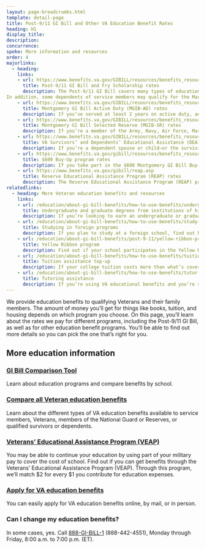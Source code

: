 ```yaml
---
layout: page-breadcrumbs.html
template: detail-page
title: Post-9/11 GI Bill and Other VA Education Benefit Rates
heading: H1
display_title:
description: 
concurrence: 
spoke: More information and resources
order: 4
majorlinks:
  - heading: 
    links: 
    - url: https://www.benefits.va.gov/GIBILL/resources/benefits_resources/rates/ch33/ch33rates080119.asp
      title: Post-9/11 GI Bill and Fry Scholarship rates
      description: The Post-9/11 GI Bill covers many types of education, including undergraduate and graduate degrees, vocational and technical training, and much more. The benefit levels range from 40% to 100%, and benefits are payable for 15 years after your release from active duty.
In addition, some dependents of service members may qualify for the Marine Gunnery Sergeant John David Fry Scholarship (Fry Scholarship), a separate benefit. The rates for the Fry Scholarship are the same as the rates for Post-9/11 GI Bill benefits.
    - url: https://www.benefits.va.gov/GIBILL/resources/benefits_resources/rates/ch30/ch30rates100118.asp
      title: Montgomery GI Bill Active Duty (MGIB-AD) rates
      description: If you’ve served at least 2 years on active duty, and meet certain other requirements, you may qualify for benefits through the Montgomery GI Bill Active Duty program, also called MGIB-AD (Chapter 30). You may get up to 36 months of education benefits.
    - url: https://www.benefits.va.gov/GIBILL/resources/benefits_resources/rates/ch1606/ch1606rates100118.asp
      title: Montgomery GI Bill Selected Reserve (MGIB-SR) rates
      description: If you’re a member of the Army, Navy, Air Force, Marine Corps, or Coast Guard Reserve, Army National Guard, or Air National Guard, you may qualify for education benefits under the Montgomery GI Bill Selected Reserve (MGIB-SR) program.
    - url: https://www.benefits.va.gov/GIBILL/resources/benefits_resources/rates/ch35/ch35rates100118.asp
      title: VA Survivors’ and Dependents’ Educational Assistance (DEA) rates
      description: If you’re a dependent spouse or child—or the surviving spouse or child—of a Veteran, you may qualify for education benefits or job training through the Survivors’ and Dependents’ Educational Assistance (DEA) program.
    - url: https://www.benefits.va.gov/gibill/resources/benefits_resources/rates/600_buyup.asp
      title: $600 Buy-Up program rates
      description: If you take part in the $600 Montgomery GI Bill Buy-Up program, you’ll get more money each month through your GI Bill monthly payments.
    - url: https://www.benefits.va.gov/gibill/reap.asp
      title: Reserve Educational Assistance Program (REAP) rates
      description: The Reserve Educational Assistance Program (REAP) provides education benefits to reservists who’ve been called to active duty. The National Defense Authorization Act of 2016 ended this program on November 25, 2015. But some reservists can continue to get REAP benefits until November 25, 2019, while others are no longer eligible. In most cases, the Post-9/11 GI Bill has replaced the REAP program. 
relatedlinks:
  - heading: More Veteran education benefits and resources
    links:
    - url: /education/about-gi-bill-benefits/how-to-use-benefits/undergraduate-graduate-programs/
      title: Undergraduate and graduate degrees from institutions of higher learning
      description: If you’re looking to earn an undergraduate or graduate degree, find out if you can get VA benefits to help pay for courses.
    - url: /education/about-gi-bill-benefits/how-to-use-benefits/study-at-foreign-schools/
      title: Studying in foreign programs
      description: If you plan to study at a foreign school, find out how you can use VA benefits to cover your tuition and fees.
    - url: /education/about-gi-bill-benefits/post-9-11/yellow-ribbon-program/
      title: Yellow Ribbon program
      description: Find out if your school participates in the Yellow Ribbon program, which can help pay tuition costs that the Post-9/11 GI Bill doesn’t cover.
    - url: /education/about-gi-bill-benefits/how-to-use-benefits/tuition-assistance-top-up/
      title: Tuition assistance top-up
      description: If your college tuition costs more than what’s covered by your education benefits program, find out if you can get more money to cover tuition costs.
    - url: /education/about-gi-bill-benefits/how-to-use-benefits/tutor-assistance/
      title: Tutoring assistance
      description: If you’re using VA educational benefits and you’re struggling with the coursework, find out if you can get help paying for a tutor.
---
```

<div class="va-introtext">
  
We provide education benefits to qualifying Veterans and their family members. The amount of money you’ll get for 
things like books, tuition, and housing depends on which program you choose. On this page, you’ll learn about the
rates we pay for different programs, including the Post-9/11 GI Bill, as well as for other education benefit programs. 
You’ll be able to find out more details so you can pick the one that’s right for you.

## More education information

### [GI Bill Comparison Tool](/gi-bill-comparison-tool/)

Learn about education programs and compare benefits by school.

### [Compare all Veteran education benefits](/education/types-of-education-benefits/)

Learn about the different types of VA education benefits available to service members, Veterans, members of the 
National Guard or Reserves, or qualified survivors or dependents.

### [Veterans’ Educational Assistance Program (VEAP)](/education/other-va-education-benefits/veap/)

You may be able to continue your education by using part of your military pay to cover the cost of school. 
Find out if you can get benefits through the Veterans’ Educational Assistance Program (VEAP). Through this program, 
we’ll match $2 for every $1 you contribute for education expenses.

### [Apply for VA education benefits](https://www.benefits.va.gov/gibill/apply.asp)

You can easily apply for VA education benefits online, by mail, or in person.

### Can I change my education benefits?

In some cases, yes. Call <a href="tel:+18884424551">888-GI-BILL-1</a> (888-442-4551), Monday through Friday, 8:00 a.m. to 
7:00 p.m. (ET).
